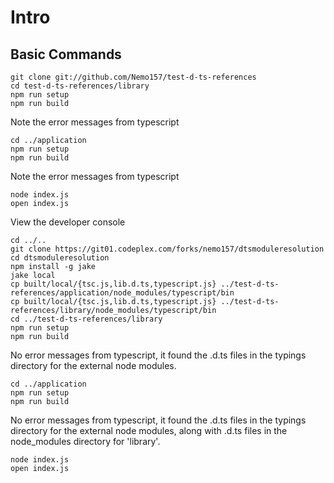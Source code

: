 Intro
======

Basic Commands
--------------

    git clone git://github.com/Nemo157/test-d-ts-references
    cd test-d-ts-references/library
    npm run setup
    npm run build

Note the error messages from typescript

    cd ../application
    npm run setup
    npm run build

Note the error messages from typescript

    node index.js
    open index.js

View the developer console

    cd ../..
    git clone https://git01.codeplex.com/forks/nemo157/dtsmoduleresolution
    cd dtsmoduleresolution
    npm install -g jake
    jake local
    cp built/local/{tsc.js,lib.d.ts,typescript.js} ../test-d-ts-references/application/node_modules/typescript/bin
    cp built/local/{tsc.js,lib.d.ts,typescript.js} ../test-d-ts-references/library/node_modules/typescript/bin
    cd ../test-d-ts-references/library
    npm run setup
    npm run build

No error messages from typescript, it found the .d.ts files in the typings
directory for the external node modules.

    cd ../application
    npm run setup
    npm run build

No error messages from typescript, it found the .d.ts files in the typings
directory for the external node modules, along with .d.ts files in the
node_modules directory for 'library'.


    node index.js
    open index.js
